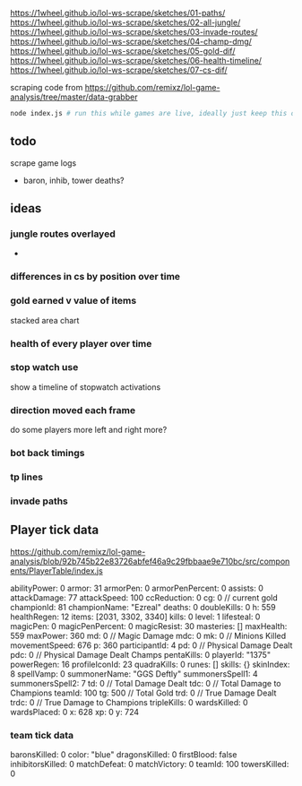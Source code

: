https://1wheel.github.io/lol-ws-scrape/sketches/01-paths/
https://1wheel.github.io/lol-ws-scrape/sketches/02-all-jungle/
https://1wheel.github.io/lol-ws-scrape/sketches/03-invade-routes/
https://1wheel.github.io/lol-ws-scrape/sketches/04-champ-dmg/
https://1wheel.github.io/lol-ws-scrape/sketches/05-gold-dif/
https://1wheel.github.io/lol-ws-scrape/sketches/06-health-timeline/
https://1wheel.github.io/lol-ws-scrape/sketches/07-cs-dif/

scraping code from https://github.com/remixz/lol-game-analysis/tree/master/data-grabber

```bash
node index.js # run this while games are live, ideally just keep this on a long running process on a server
```


## todo

scrape game logs

- baron, inhib, tower deaths?

## ideas


### jungle routes overlayed

- 

### differences in cs by position over time


### gold earned v value of items

stacked area chart


### health of every player over time


### stop watch use

show a timeline of stopwatch activations


### direction moved each frame

do some players more left and right more?


### bot back timings



### tp lines


### invade paths


## Player tick data

https://github.com/remixz/lol-game-analysis/blob/92b745b22e83726abfef46a9c29fbbaae9e710bc/src/components/PlayerTable/index.js

abilityPower: 0
armor: 31
armorPen: 0
armorPenPercent: 0
assists: 0
attackDamage: 77
attackSpeed: 100
ccReduction: 0
cg: 0 // current gold
championId: 81
championName: "Ezreal"
deaths: 0
doubleKills: 0
h: 559
healthRegen: 12
items: [2031, 3302, 3340]
kills: 0
level: 1
lifesteal: 0
magicPen: 0
magicPenPercent: 0
magicResist: 30
masteries: []
maxHealth: 559
maxPower: 360
md: 0 // Magic Damage
mdc: 0
mk: 0 // Minions Killed
movementSpeed: 676
p: 360
participantId: 4
pd: 0 // Physical Damage Dealt
pdc: 0 // Physical Damage Dealt Champs
pentaKills: 0
playerId: "1375"
powerRegen: 16
profileIconId: 23
quadraKills: 0
runes: []
skills: {}
skinIndex: 8
spellVamp: 0
summonerName: "GGS Deftly"
summonersSpell1: 4
summonersSpell2: 7
td: 0  // Total Damage Dealt
tdc: 0 // Total Damage to Champions
teamId: 100
tg: 500  // Total Gold
trd: 0  // True Damage Dealt
trdc: 0 // True Damage to Champions
tripleKills: 0
wardsKilled: 0
wardsPlaced: 0
x: 628
xp: 0
y: 724


### team tick data

baronsKilled: 0
color: "blue"
dragonsKilled: 0
firstBlood: false
inhibitorsKilled: 0
matchDefeat: 0
matchVictory: 0
teamId: 100
towersKilled: 0